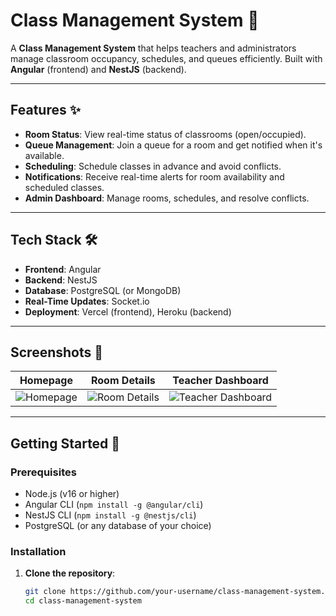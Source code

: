 # Class Management System 🏫

A **Class Management System** that helps teachers and administrators manage classroom occupancy, schedules, and queues efficiently. Built with **Angular** (frontend) and **NestJS** (backend).

---

## Features ✨

- **Room Status**: View real-time status of classrooms (open/occupied).
- **Queue Management**: Join a queue for a room and get notified when it's available.
- **Scheduling**: Schedule classes in advance and avoid conflicts.
- **Notifications**: Receive real-time alerts for room availability and scheduled classes.
- **Admin Dashboard**: Manage rooms, schedules, and resolve conflicts.

---

## Tech Stack 🛠️

- **Frontend**: Angular
- **Backend**: NestJS
- **Database**: PostgreSQL (or MongoDB)
- **Real-Time Updates**: Socket.io
- **Deployment**: Vercel (frontend), Heroku (backend)

---

## Screenshots 📸

<!-- Add screenshots of your project here -->
| Homepage | Room Details | Teacher Dashboard |
|----------|--------------|-------------------|
| ![Homepage](https://via.placeholder.com/300x200.png?text=Homepage) | ![Room Details](https://via.placeholder.com/300x200.png?text=Room+Details) | ![Teacher Dashboard](https://via.placeholder.com/300x200.png?text=Teacher+Dashboard) |

---

## Getting Started 🚀

### Prerequisites

- Node.js (v16 or higher)
- Angular CLI (`npm install -g @angular/cli`)
- NestJS CLI (`npm install -g @nestjs/cli`)
- PostgreSQL (or any database of your choice)

### Installation

1. **Clone the repository**:
   ```bash
   git clone https://github.com/your-username/class-management-system.git
   cd class-management-system

